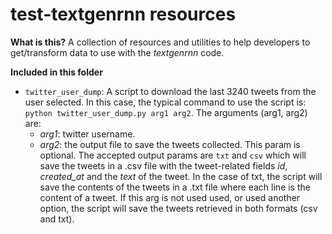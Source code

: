 # test-textgenrnn resources

**What is this?** A collection of resources and utilities to help developers to get/transform data to use with the *textgenrnn* code.

**Included in this folder**

  * `twitter_user_dump`: A script to download the last 3240 tweets from the user selected. In this case, the typical command to use the script is: `python twitter_user_dump.py arg1 arg2`. The arguments (arg1, arg2) are:
    * *arg1*: twitter username.
    * *arg2*: the output file to save the tweets collected. This param is optional. The accepted output params are `txt` and `csv` which will save the tweets in a .csv file with the tweet-related fields *id*, *created_at* and the *text* of the tweet. In the case of txt, the script will save the contents of the tweets in a .txt file where each line is the content of a tweet. If this arg is not used used, or used another option, the script will save the tweets retrieved in both formats (csv and txt).